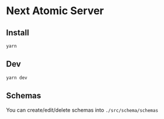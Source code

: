 # Next Atomic Server

## Install

`yarn`

## Dev

`yarn dev`

## Schemas

You can create/edit/delete schemas into `./src/schema/schemas`
